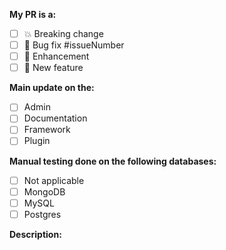 <!-- ⚠️ Your PR title will appear in the changelogs please make it short detailed and understandable for all. -->

<!-- Uncomment the correct contribution type. !-->

**My PR is a:**
- [ ] 💥 Breaking change
- [ ] 🐛 Bug fix #issueNumber
- [ ] 💅 Enhancement
- [ ] 🚀 New feature

**Main update on the:**
- [ ] Admin
- [ ] Documentation
- [ ] Framework
- [ ] Plugin

<!-- Please note that all databases should be tested and confirmed to be working prior to the PR being merged. -->
**Manual testing done on the following databases:**
- [ ] Not applicable
- [ ] MongoDB
- [ ] MySQL
- [ ] Postgres

<!-- Write a short description of what your PR does and link the concerned issues of your update. -->
**Description:**

<!-- ⚠️ Please link issue(s) you close / fix by using GitHub keywords https://help.github.com/articles/closing-issues-using-keywords/ !-->
